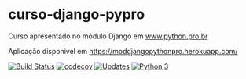 # curso-django-pypro
Curso apresentado no módulo Django em www.python.pro.br

Aplicação disponivel em https://moddjangopythonpro.herokuapp.com/

[![Build Status](https://travis-ci.com/E-nigmum/curso-django-pypro.svg?branch=main)](https://travis-ci.com/E-nigmum/curso-django-pypro)
[![codecov](https://codecov.io/gh/Baihanu/curso-django-pypro/branch/main/graph/badge.svg?token=CQLV2XU344)](https://codecov.io/gh/Baihanu/curso-django-pypro)
[![Updates](https://pyup.io/repos/github/E-nigmum/curso-django-pypro/shield.svg)](https://pyup.io/repos/github/E-nigmum/curso-django-pypro/)
[![Python 3](https://pyup.io/repos/github/E-nigmum/curso-django-pypro/python-3-shield.svg)](https://pyup.io/repos/github/E-nigmum/curso-django-pypro/)

